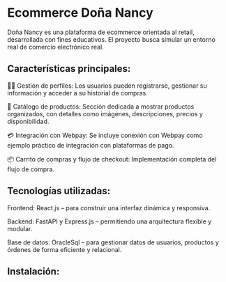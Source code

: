 # Ecommerce Doña Nancy

Doña Nancy es una plataforma de ecommerce orientada al retail, desarrollada con fines educativos. El proyecto busca simular un entorno real de comercio electrónico real.

## Características principales:

🧑‍💼 Gestión de perfiles: Los usuarios pueden registrarse, gestionar su información y acceder a su historial de compras.

🛒 Catálogo de productos: Sección dedicada a mostrar productos organizados, con detalles como imágenes, descripciones, precios y disponibilidad.

💳 Integración con Webpay: Se incluye conexión con Webpay como ejemplo práctico de integración con plataformas de pago.

📦 Carrito de compras y flujo de checkout: Implementación completa del flujo de compra.

## Tecnologías utilizadas:

Frontend: React.js – para construir una interfaz dinámica y responsiva.

Backend: FastAPI y Express.js – permitiendo una arquitectura flexible y modular.

Base de datos: OracleSql – para gestionar datos de usuarios, productos y órdenes de forma eficiente y relacional.

## Instalación:


